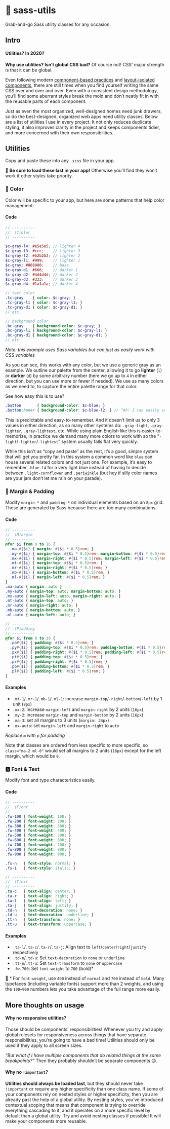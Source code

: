 # 🍣 sass-utils

Grab-and-go Sass utility classes for any occasion.

## Intro

#### Utilities? In 2020?

**Why use utilities? Isn’t global CSS bad?** Of course not! CSS’ major strength is that it can be global.

Even following modern [component-based practices][css] and [layout-isolated components][layout], there are still times when you find yourself writing the same CSS over and over and over. Even with a consistent design methodology, you’ll find some aberrant styles break the mold and don’t neatly fit in with the reusable parts of each component.

Just as even the most organized, well-designed homes need junk drawers, so do the best-designed, organized web apps need utility classes. Below are a list of utilities I use in every project. It not only reduces duplicate styling; it also improves clarity in the project and keeps components tidier, and more concerned with their own responsibilities.

## Utilities

Copy and paste these into any `.scss` file in your app.

💁 **Be sure to load these last in your app!** Otherwise you’ll find they won’t work if other styles take priority.

### 🎨 Color

Color will be specific to your app, but here are some patterns that help color management:

#### Code

<!-- prettier-ignore -->
```scss
// ----------
//  (C)olor
// ----------

$c-gray-l4: #e5e5e5; // lighter 4
$c-gray-l3: #ccc;    // lighter 3
$c-gray-l2: #b2b2b2; // lighter 2
$c-gray-l1: #999;    // lighter 1
$c-gray: #808080;    // base
$c-gray-d1: #666;    // darker 1
$c-gray-d2: #4d4d4d; // darker 2
$c-gray-d3: #333;    // darker 3
$c-gray-d4: #1a1a1a; // darker 4

// text color
.tc-gray    { color: $c-gray; }
.tc-gray-l1 { color: $c-gray-l1; }
.tc-gray-d1 { color: $c-gray-d1; }
// etc.

// background color
.bc-gray    { background-color: $c-gray; }
.bc-gray-l1 { background-color: $c-gray-l1; }
.bc-gray-d1 { background-color: $c-gray-d1; }
// etc.
```

_Note: this example uses Sass variables but can just as easily work with CSS variables_

As you can see, this works with any color, but we use a generic gray as an example. We outline our palette from the center, allowing it to go **lighter** (`l`) or **darker** (`d`) by some arbitrary number (here we go up to `4` in either direction, but you can use more or fewer if needed). We use as many colors as we need to, to capture the entire palette range for that color.

See how easy this is to use?

<!-- prettier-ignore -->
```scss
.button       { background-color: $c-blue; }
.button:hover { background-color: $c-blue-l2; } // “Ah! I can easily see this gets lighter on :hover”
```

This is predictable and easy-to-remember. And it doesn’t limit us to only 3 values in either direction, as so many other systems do: `.gray-light`, `.gray-lighter`, `.gray-lightest`, etc. While using plain English like this is easier-to-memorize, in practice we demand many more colors to work with so the “`-light`/`-lighter`/`-lightest`” system usually falls flat very quickly.

While this isn’t as “copy and paste” as the rest, it’s a good, simple system that will get you pretty far. In this system a common word like `blue` can house several related colors and not just one. For example, it’s easy to remember `.blue-l4` for a very light blue instead of having to decide between `.light-cornflower` and `.periwinkle` (but hey if silly color names are your jam don’t let me rain on your parade).

### 📐 Margin & Padding

Modify `margin-*` and `padding-*` on individual elements based on an `8px` grid. These are generated by Sass because there are too many combinations.

#### Code

<!-- prettier-ignore -->
```scss
// ----------
//  (M)argin
// ----------
@for $i from 0 to 16 {
  .ma-#{$i} { margin: #{$i * 0.5}rem; }
  .my-#{$i} { margin-top: #{$i * 0.5}rem; margin-bottom: #{$i * 0.5}rem; }
  .mx-#{$i} { margin-right: #{$i * 0.5}rem; margin-left: #{$i * 0.5}rem; }
  .mt-#{$i} { margin-top: #{$i * 0.5}rem; }
  .mr-#{$i} { margin-right: #{$i * 0.5}rem; }
  .mb-#{$i} { margin-bottom: #{$i * 0.5}rem; }
  .ml-#{$i} { margin-left: #{$i * 0.5}rem; }
}
.ma-auto { margin: auto }
.my-auto { margin-top: auto; margin-bottom: auto; }
.mx-auto { margin-left: auto; margin-right: auto; }
.mt-auto { margin-top: auto; }
.mr-auto { margin-right: auto; }
.mb-auto { margin-bottom: auto; }
.ml-auto { margin-left: auto; }

// ----------
//  (P)adding
// ----------
@for $i from 0 to 16 {
  .pa#{$i} { padding: #{$i * 0.5}rem; }
  .py#{$i} { padding-top: #{$i * 0.5}rem; padding-bottom: #{$i * 0.5}rem; }
  .px#{$i} { padding-right: #{$i * 0.5}rem; padding-left: #{$i * 0.5}rem; }
  .pt#{$i} { padding-top: #{$i * 0.5}rem; }
  .pr#{$i} { padding-right: #{$i * 0.5}rem; }
  .pb#{$i} { padding-bottom: #{$i * 0.5}rem; }
  .pl#{$i} { padding-left: #{$i * 0.5}rem; }
}
```

#### Examples

- `.mt-1`/`.mr-1`/`.mb-1`/`.ml-1`: increase `margin-top`/`-right`/`-bottom`/`-left` by 1 unit (`8px`)
- `.mx-2`: increase `margin-left` and `margin-right` by 2 units (`16px`)
- `.my-2`: increase `margin-top` and `margin-bottom` by 2 units (`16px`)
- `.ma-3`: set all margins to 3 units (`margin: 24px`)
- `.mx-auto`: set `margin-left` and `margin-right` to `auto`

_Replace `m` with `p` for padding_

Note that classes are ordered from less specific to more specific, so `class="ma-2 ml-0"` would set all margins to 2 units (`16px`) except for the left margin, which would be `0`.

### 🅰️ Font & Text

Modify font and type characteristics easily.

#### Code

<!-- prettier-ignore -->
```scss
// ----------
//  (F)ont
// ----------
.fw-100 { font-weight: 100; }
.fw-200 { font-weight: 200; }
.fw-300 { font-weight: 300; }
.fw-400 { font-weight: 400; }
.fw-500 { font-weight: 500; }
.fw-600 { font-weight: 600; }
.fw-700 { font-weight: 700; }
.fw-800 { font-weight: 800; }
.fw-900 { font-weight: 900; }

.fs-n   { font-style: normal; }
.fs-i   { font-style: italic; }

// ----------
//  (T)ext
// ----------
.ta-c   { text-align: center; }
.ta-r   { text-align: right; }
.ta-l   { text-align: left; }
.ta-j   { text-align: justify; }
.td-n   { text-decoration: none; }
.td-u   { text-decoration: underline; }
.tt-n   { text-transform: none; }
.tt-u   { text-transform: uppercase; }
```

#### Examples

- `.ta-l`/`.ta-c`/`.ta-r`/`.ta-j`: Align text to `left`/`center`/`right`/`justify` respectively
- `.td-n`/`.td-u`: Set `text-decoration` to `none` or `underline`
- `.tt-n`/`.tt-u`: Set `text-transform` to `none` or `uppercase`
- `.fw-700`: Set `font-weight` to `700` (bold)\*

💁 \* For `font-weight`, use `400` instead of `normal` and `700` instead of `bold`. Many typefaces (including variable fonts) support more than 2 weights, and using the `100`–`900` numbers lets you take advantage of the full range more easily.

## More thoughts on usage

#### Why no responsive utilities?

Those should be components’ responsibilities! Whenever you try and apply global rulesets for responsiveness across things that have separate responsibilities, you’re going to have a bad time! Utilities should only be used if they apply to all screen sizes.

_“But what if I have multiple components that do related things at the same breakpoints?”_ Then they probably shouldn’t be separate components 😉.

#### Why no `!important`?

**Utilities should always be loaded last**, but they should never take `!important` or require any higher specificity than one class name. If some of your components rely on nested styles or higher specificity, then you are already past the help of a global utility. By nesting styles, you’ve introduced contextual scoping that means that component is trying to override everything cascading to it, and it operates on a more specific level by default than a global utility. Try and avoid nesting classes if possible! It will make your components more reusable.

[css]: http://www.didoo.net/2017/10/let-there-be-peace-on-css/
[layout]: https://visly.app/blogposts/layout-isolated-components
